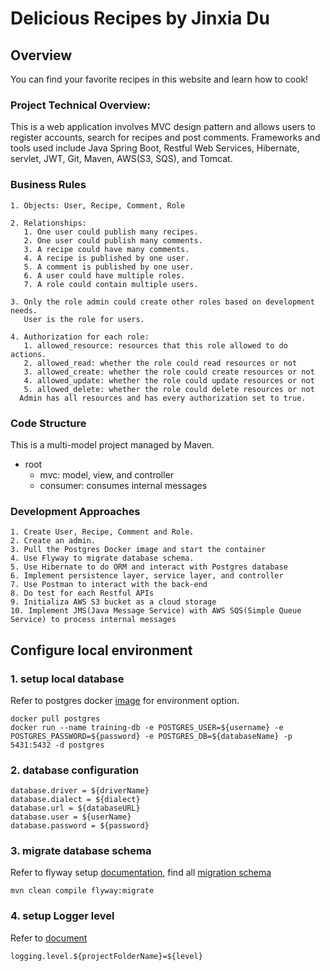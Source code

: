 # Delicious Recipes by Jinxia Du
## Overview
You can find your favorite recipes in this website and learn how to cook!

### Project Technical Overview:
This is a web application involves MVC design pattern and allows users to 
register accounts, search for recipes and post comments. Frameworks and tools
used include Java Spring Boot, Restful Web Services, Hibernate, servlet, JWT,
Git, Maven, AWS(S3, SQS), and Tomcat. 
### Business Rules
    1. Objects: User, Recipe, Comment, Role
    
    2. Relationships:
       1. One user could publish many recipes.
       2. One user could publish many comments.
       3. A recipe could have many comments.
       4. A recipe is published by one user.
       5. A comment is published by one user.
       6. A user could have multiple roles.
       7. A role could contain multiple users.
       
    3. Only the role admin could create other roles based on development needs. 
       User is the role for users.
       
    4. Authorization for each role:
       1. allowed_resource: resources that this role allowed to do actions.
       2. allowed_read: whether the role could read resources or not
       3. allowed_create: whether the role could create resources or not
       4. allowed_update: whether the role could update resources or not
       5. allowed_delete: whether the role could delete resources or not
      Admin has all resources and has every authorization set to true.
### Code Structure
This is a multi-model project managed by Maven.
* root
    * mvc: model, view, and controller 
    * consumer: consumes internal messages
### Development Approaches
    1. Create User, Recipe, Comment and Role.
    2. Create an admin.
    3. Pull the Postgres Docker image and start the container
    4. Use Flyway to migrate database schema.
    5. Use Hibernate to do ORM and interact with Postgres database
    6. Implement persistence layer, service layer, and controller
    7. Use Postman to interact with the back-end
    8. Do test for each Restful APIs
    9. Initializa AWS S3 bucket as a cloud storage
    10. Implement JMS(Java Message Service) with AWS SQS(Simple Queue Service) to process internal messages
    
## Configure local environment
### 1. setup local database
Refer to postgres docker [image](https://hub.docker.com/_/postgres) for environment option.
```
docker pull postgres
docker run --name training-db -e POSTGRES_USER=${username} -e POSTGRES_PASSWORD=${password} -e POSTGRES_DB=${databaseName} -p 5431:5432 -d postgres
```
### 2. database configuration
```
database.driver = ${driverName}
database.dialect = ${dialect}
database.url = ${databaseURL}
database.user = ${userName}
database.password = ${password}
```
### 3. migrate database schema
Refer to flyway setup [documentation](https://flywaydb.org/documentation/), find all [migration schema](/src/main/resources/db/migration)
```
mvn clean compile flyway:migrate
```
### 4. setup Logger level
Refer to [document](https://logging.apache.org/log4j/2.x/manual/customloglevels.html)
```
logging.level.${projectFolderName}=${level}
```

